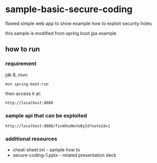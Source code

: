 # sample-basic-secure-coding
flawed simple web app to show example how to exploit security holes

this sample is modified from spring boot jpa example

## how to run
### requirement
jdk 8, mvn:

    mvn spring-boot:run

then access it at:

    http://localhost:8080

### sample api that can be exploited

    http://localhost:8080/findOneNoteById?noteId=1

### additional resources

- cheat-sheet.txt - sample how to
- secure-coding-1.pptx - related presentation deck
